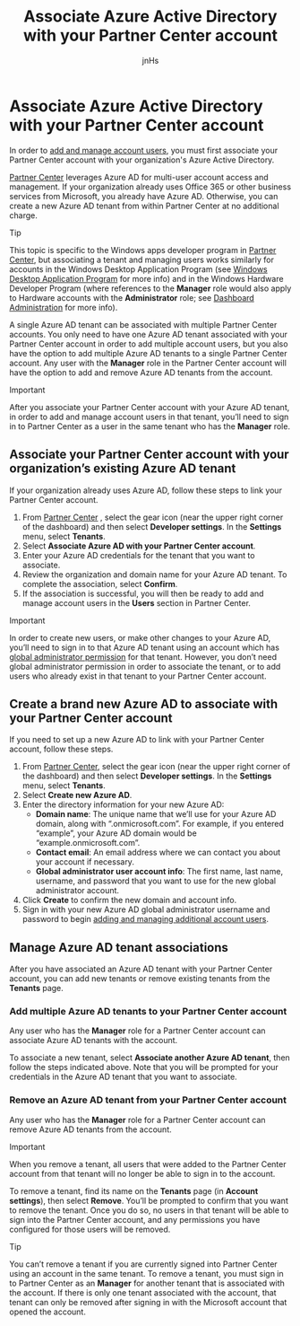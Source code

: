 ﻿---
author: jnHs
Description: In order to add and manage account users, you must first associate your Partner Center account with your organization's Azure Active Directory.
title: Associate Azure Active Directory with your Partner Center account
ms.author: wdg-dev-content
ms.date: 10/31/2018
ms.topic: article


keywords: windows 10, uwp, azure ad, azure tenant, aad tenant, azure ad tenant, tenant management, tenants
ms.localizationpriority: medium
---

# Associate Azure Active Directory with your Partner Center account

In order to [add and manage account users](add-users-groups-and-azure-ad-applications.md), you must first associate your Partner Center account with your organization's Azure Active Directory. 

[Partner Center](https://partner.microsoft.com/dashboard) leverages Azure AD for multi-user account access and management. If your organization already uses Office 365 or other business services from Microsoft, you already have Azure AD. Otherwise, you can create a new Azure AD tenant from within Partner Center at no additional charge.

> [!TIP]
> This topic is specific to the Windows apps developer program in [Partner Center](https://partner.microsoft.com/dashboard), but associating a tenant and managing users works similarly for accounts in the Windows Desktop Application Program (see [Windows Desktop Application Program](https://docs.microsoft.com/windows/desktop/appxpkg/windows-desktop-application-program#add-and-manage-account-users) for more info) and in the Windows Hardware Developer Program (where references to the **Manager** role would also apply to Hardware accounts with the **Administrator** role; see [Dashboard Administration](https://docs.microsoft.com/windows-hardware/drivers/dashboard/dashboard-administration) for more info).

A single Azure AD tenant can be associated with multiple Partner Center accounts. You only need to have one Azure AD tenant associated with your Partner Center account in order to add multiple account users, but you also have the option to add multiple Azure AD tenants to a single Partner Center account. Any user with the **Manager** role in the Partner Center account will have the option to add and remove Azure AD tenants from the account.

> [!IMPORTANT]
> After you associate your Partner Center account with your Azure AD tenant, in order to add and manage account users in that tenant, you’ll need to sign in to Partner Center as a user in the same tenant who has the **Manager** role.


## Associate your Partner Center account with your organization’s existing Azure AD tenant

If your organization already uses Azure AD, follow these steps to link your Partner Center account.

1.  From [Partner Center](https://partner.microsoft.com/dashboard) , select the gear icon (near the upper right corner of the dashboard) and then select **Developer settings**. In the **Settings** menu, select **Tenants**.
2.  Select **Associate Azure AD with your Partner Center account**.
3.  Enter your Azure AD credentials for the tenant that you want to associate.
4.  Review the organization and domain name for your Azure AD tenant. To complete the association, select **Confirm**.
5.  If the association is successful, you will then be ready to add and manage account users in the **Users** section in Partner Center.

> [!IMPORTANT]
> In order to create new users, or make other changes to your Azure AD, you’ll need to sign in to that Azure AD tenant using an account which has [global administrator permission](https://docs.microsoft.com/azure/active-directory/users-groups-roles/directory-assign-admin-roles) for that tenant. However, you don’t need global administrator permission in order to associate the tenant, or to add users who already exist in that tenant to your Partner Center account.


## Create a brand new Azure AD to associate with your Partner Center account

If you need to set up a new Azure AD to link with your Partner Center account, follow these steps.

1.  From [Partner Center](https://partner.microsoft.com/dashboard), select the gear icon (near the upper right corner of the dashboard) and then select **Developer settings**. In the **Settings** menu, select **Tenants**.
2.  Select **Create new Azure AD**.
3.  Enter the directory information for your new Azure AD:
    - **Domain name**: The unique name that we’ll use for your Azure AD domain, along with “.onmicrosoft.com”. For example, if you entered “example”, your Azure AD domain would be “example.onmicrosoft.com”.
    - **Contact email**: An email address where we can contact you about your account if necessary.
    - **Global administrator user account info**: The first name, last name, username, and password that you want to use for the new global administrator account.
4.  Click **Create** to confirm the new domain and account info.
5.  Sign in with your new Azure AD global administrator username and password to begin [adding and managing additional account users](add-users-groups-and-azure-ad-applications.md).


## Manage Azure AD tenant associations

After you have associated an Azure AD tenant with your Partner Center account, you can add new tenants or remove existing tenants from the **Tenants** page.


### Add multiple Azure AD tenants to your Partner Center account

Any user who has the **Manager** role for a Partner Center account can associate Azure AD tenants with the account.

To associate a new tenant, select **Associate another Azure AD tenant**, then follow the steps indicated above. Note that you will be prompted for your credentials in the Azure AD tenant that you want to associate.


### Remove an Azure AD tenant from your Partner Center account

Any user who has the **Manager** role for a Partner Center account can remove Azure AD tenants from the account.

> [!IMPORTANT]
> When you remove a tenant, all users that were added to the Partner Center account from that tenant will no longer be able to sign in to the account. 

To remove a tenant, find its name on the **Tenants** page (in **Account settings**), then select **Remove**. You’ll be prompted to confirm that you want to remove the tenant. Once you do so, no users in that tenant will be able to sign into the Partner Center account, and any permissions you have configured for those users will be removed.

> [!TIP]
> You can’t remove a tenant if you are currently signed into Partner Center using an account in the same tenant. To remove a tenant, you must sign in to Partner Center as an **Manager** for another tenant that is associated with the account. If there is only one tenant associated with the account, that tenant can only be removed after signing in with the Microsoft account that opened the account.


